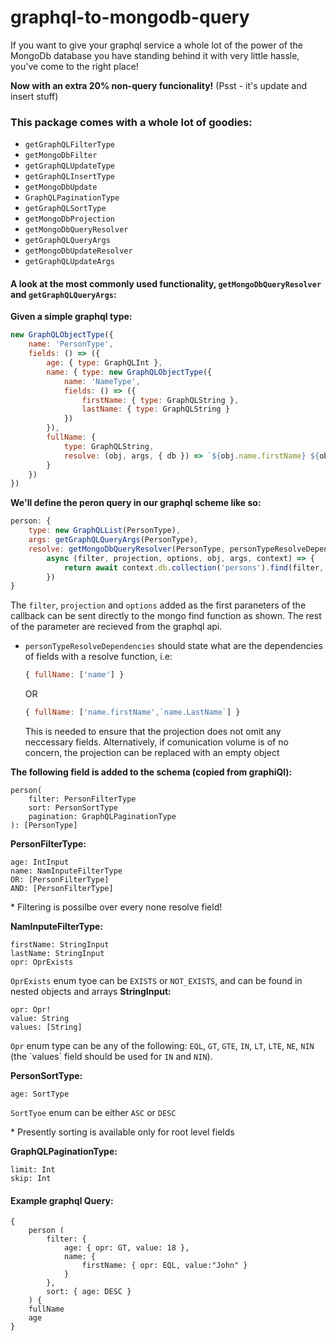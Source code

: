 # graphql-to-mongodb-query

If you want to give your graphql service a whole lot of the power of the MongoDb database you have standing behind it with very little hassle, you've come to the right place!

**Now with an extra 20% non-query funcionality!** (Psst - it's update and insert stuff)

### This package comes with a whole lot of goodies:

*  ```getGraphQLFilterType``` 
*  ```getMongoDbFilter```
*  ```getGraphQLUpdateType```
*  ```getGraphQLInsertType``` 
*  ```getMongoDbUpdate```
*  ```GraphQLPaginationType```
*  ```getGraphQLSortType```
*  ```getMongoDbProjection```
*  ```getMongoDbQueryResolver```
*  ```getGraphQLQueryArgs```
*  ```getMongoDbUpdateResolver```
*  ```getGraphQLUpdateArgs```

#### A look at the most commonly used functionality, ```getMongoDbQueryResolver``` and ```getGraphQLQueryArgs```:

**Given a simple graphql type:**
```js
new GraphQLObjectType({
    name: 'PersonType',
    fields: () => ({
        age: { type: GraphQLInt },
        name: { type: new GraphQLObjectType({
            name: 'NameType',
            fields: () => ({
                firstName: { type: GraphQLString },
                lastName: { type: GraphQLString }
            })
        }),
        fullName: {
            type: GraphQLString,
            resolve: (obj, args, { db }) => `${obj.name.firstName} ${obj.name.lastName}`
        }
    })
})
```
**We'll define the peron query in our graphql scheme like so:**


```js
person: {
    type: new GraphQLList(PersonType),
    args: getGraphQLQueryArgs(PersonType),
    resolve: getMongoDbQueryResolver(PersonType, personTypeResolveDependencies,
        async (filter, projection, options, obj, args, context) => {
            return await context.db.collection('persons').find(filter, projection, options).toArray();
        })
}
```
The `filter`, `projection` and `options` added as the first paraneters of the callback can be sent directly to the mongo find function as shown. The rest of the parameter are recieved from the graphql api. 

* `personTypeResolveDependencies` should state what are the dependencies of fields with a resolve function, i.e: 
    ```js 
    { fullName: ['name'] }
    ```
    OR
    ```js 
    { fullName: ['name.firstName',`name.LastName`] }
    ```
    This is needed to ensure that the projection does not omit any neccessary fields. Alternatively, if comunication volume is of no concern, the projection can be replaced with an empty object

**The following field is added to the schema (copied from graphiQl):**
```
person(
    filter: PersonFilterType
    sort: PersonSortType
    pagination: GraphQLPaginationType
): [PersonType]
```
**PersonFilterType:**
```
age: IntInput
name: NamInputeFilterType
OR: [PersonFilterType]
AND: [PersonFilterType]
```
\* Filtering is possilbe over every none resolve field!

**NamInputeFilterType:**
```
firstName: StringInput
lastName: StringInput
opr: OprExists
```
`OprExists` enum tyoe can be `EXISTS` or `NOT_EXISTS`, and can be found in nested objects and arrays
**StringInput:**
```
opr: Opr!
value: String
values: [String]
```
`Opr` enum type can be any of the following: `EQL`, `GT`, `GTE`, `IN`, `LT`, `LTE`, `NE`, `NIN` (the \`values\` field should be used for `IN` and `NIN`).

**PersonSortType:**
```
age: SortType
```
`SortTyoe` enum can be either `ASC` or `DESC`

\* Presently sorting is available only for root level fields

**GraphQLPaginationType:**
```
limit: Int
skip: Int
```
#### Example graphql Query:
```
{
    person (
        filter: {
            age: { opr: GT, value: 18 },
            name: { 
                firstName: { opr: EQL, value:"John" } 
            }
        },
        sort: { age: DESC }
    ) {
    fullName
    age
}
```
